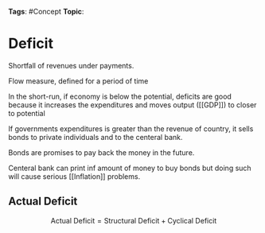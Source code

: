 
**Tags**: #Concept 
**Topic**: 

# Deficit
Shortfall of revenues under payments.

Flow measure, defined for a period of time

In the short-run, if economy is below the potential, deficits are good because it increases the expenditures and moves output ([[GDP]]) to closer to potential

If governments expenditures is greater than the revenue of country, it sells bonds to private individuals and to the centeral bank.

Bonds are promises to pay back the money in the future.

Centeral bank can print inf amount of money to buy bonds but doing such will cause serious [[Inflation]] problems.

## Actual Deficit
$$
\textrm{Actual Deficit} = \textrm{Structural Deficit} + \textrm{Cyclical Deficit}
$$
